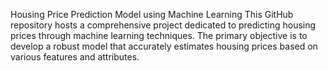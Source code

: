Housing Price Prediction Model using Machine Learning
This GitHub repository hosts a comprehensive project dedicated to predicting housing prices through machine learning techniques. The primary objective is to develop a robust model that accurately estimates housing prices based on various features and attributes.

